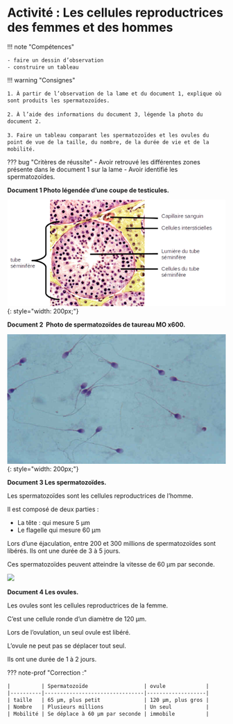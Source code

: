 # Activité : Les cellules reproductrices des femmes et des hommes

!!! note "Compétences"

    - faire un dessin d’observation 
    - construire un tableau 

!!! warning "Consignes"

    1. À partir de l’observation de la lame et du document 1, explique où sont produits les spermatozoïdes.

    2. À l’aide des informations du document 3, légende la photo du document 2.

    3. Faire un tableau comparant les spermatozoïdes et les ovules du point de vue de la taille, du nombre, de la durée de vie et de la mobilité. 
    
??? bug "Critères de réussite"
    - Avoir retrouvé les différentes zones présente dans le document 1 sur la lame
    - Avoir identifié les spermatozoïdes.


**Document 1 Photo légendée d’une coupe de testicules.**

![](Pictures/testiculesLegendes.png){: style="width: 200px;"}

**Document 2  Photo de spermatozoïdes de taureau MO x600.**

![](Pictures/spermatozoides.png){: style="width: 200px;"}

**Document 3 Les spermatozoïdes.**

Les spermatozoïdes sont les cellules reproductrices de l’homme.

Il est composé de deux parties :

- La tête : qui mesure 5 µm
- Le flagelle qui mesure 60 µm

Lors d’une éjaculation, entre 200 et 300 millions de spermatozoïdes sont libérés. Ils ont une durée de 3 à 5 jours.

Ces spermatozoïdes peuvent atteindre la vitesse de 60 µm par seconde.

![](Pictures/fécondation.png)

**Document 4 Les ovules.**

Les ovules sont les cellules reproductrices de la femme.

C’est une cellule ronde d’un diamètre de 120 µm.

Lors de l’ovulation, un seul ovule est libéré.

L’ovule ne peut pas se déplacer tout seul.

Ils ont une durée de 1 à 2 jours.



??? note-prof "Correction :"

    |          | Spermatozoïde                  | ovule             |
    |----------|--------------------------------|-------------------|
    | taille   | 65 µm, plus petit              | 120 µm, plus gros |
    | Nombre   | Plusieurs millions             | Un seul           |
    | Mobilité | Se déplace à 60 µm par seconde | immobile          |
